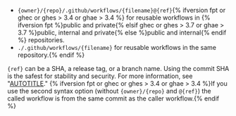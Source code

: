 * `{owner}/{repo}/.github/workflows/{filename}@{ref}`{% ifversion fpt or ghec or ghes > 3.4 or ghae > 3.4 %} for reusable workflows in {% ifversion fpt %}public and private{% elsif ghec or ghes > 3.7 or ghae > 3.7 %}public, internal and private{% else %}public and internal{% endif %} repositories.
* `./.github/workflows/{filename}` for reusable workflows in the same repository.{% endif %}

`{ref}` can be a SHA, a release tag, or a branch name. Using the commit SHA is the safest for stability and security. For more information, see "[AUTOTITLE](/actions/security-guides/security-hardening-for-github-actions#reusing-third-party-workflows)." {% ifversion fpt or ghec or ghes > 3.4 or ghae > 3.4 %}If you use the second syntax option (without `{owner}/{repo}` and `@{ref}`) the called workflow is from the same commit as the caller workflow.{% endif %}
